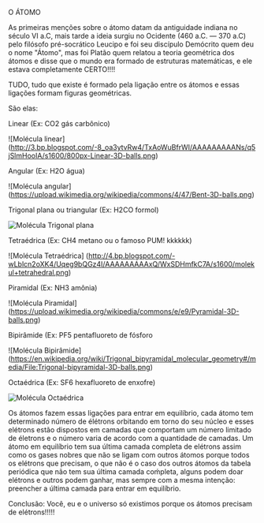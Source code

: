 O ÁTOMO

As primeiras menções sobre o átomo datam da antiguidade indiana no século VI a.C, mais tarde a ideia surgiu no Ocidente (460 a.C. — 370 a.C) pelo filósofo pré-socrático Leucipo e foi seu discípulo Demócrito quem deu o nome "Átomo", mas foi Platão quem relatou a teoria geométrica dos átomos e disse que o mundo era formado de estruturas matemáticas, e ele estava completamente CERTO!!!! 

TUDO, tudo que existe é formado pela ligação entre os átomos e essas ligações formam figuras geométricas. 

São elas:

Linear (Ex: CO2 gás carbônico)

![Molécula linear] (http://3.bp.blogspot.com/-8_oa3ytvRw4/TxAoWuBfrWI/AAAAAAAAANs/q5jSlmHooIA/s1600/800px-Linear-3D-balls.png)

Angular (Ex: H2O água)

![Molécula angular] (https://upload.wikimedia.org/wikipedia/commons/4/47/Bent-3D-balls.png)

Trigonal plana ou triangular (Ex: H2CO formol)

![Molécula Trigonal plana](https://upload.wikimedia.org/wikipedia/commons/6/6c/AX3E0-3D-balls.png)

Tetraédrica (Ex: CH4 metano ou o famoso PUM! kkkkkk)

![Molécula Tetraédrica] (http://4.bp.blogspot.com/-wLblcn2oXK4/Uqeg9bQGz4I/AAAAAAAAAxQ/WxSDHmfkC7A/s1600/molekul+tetrahedral.png)

Piramidal (Ex: NH3 amônia) 

![Molécula Piramidal] (https://upload.wikimedia.org/wikipedia/commons/e/e9/Pyramidal-3D-balls.png)

Bipirâmide (Ex: PF5 pentafluoreto de fósforo

![Molécula Bipirâmide] (https://en.wikipedia.org/wiki/Trigonal_bipyramidal_molecular_geometry#/media/File:Trigonal-bipyramidal-3D-balls.png)

Octaédrica (Ex: SF6 hexafluoreto de enxofre)

![Molécula Octaédrica](http://2.bp.blogspot.com/-nkB1epOaaIo/UqehETzRqVI/AAAAAAAAAxY/75Cf9bjbvJs/s1600/molekul+oktahedral.png)


Os átomos fazem essas ligações para entrar em equilíbrio, cada átomo tem determinado número de élétrons orbitando em torno do seu núcleo e esses elétrons estão dispostos em camadas que comportam um número limitado de életrons e o número varia de acordo com a quantidade de camadas. Um átomo em equilíbrio tem sua última camada completa de elétrons assim como os gases nobres que não se ligam com outros átomos porque todos os elétrons que precisam, o que não é o caso dos outros átomos da tabela periódica que não tem sua última camada coḿpleta, alguns podem doar elétrons e outros podem ganhar, mas sempre com a mesma intenção: preencher a última camada para entrar em equilíbrio. 


Conclusão: Você, eu e o universo só existimos porque os átomos precisam de elétrons!!!!! 




